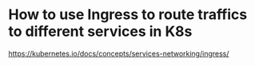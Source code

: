 # How to use Ingress to route traffics to different services in K8s

<https://kubernetes.io/docs/concepts/services-networking/ingress/>
